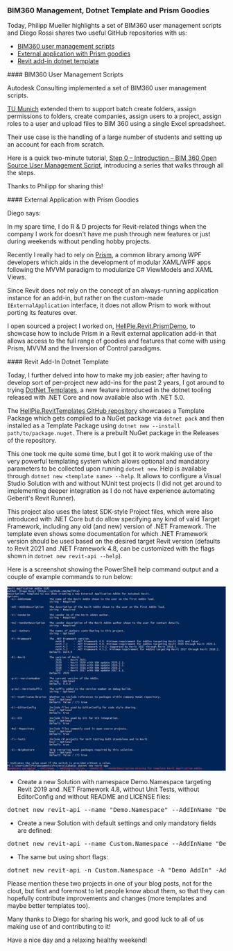 <head>
<meta http-equiv="Content-Type" content="text/html; charset=utf-8">
<link rel="stylesheet" type="text/css" href="bc.css">
<script src="https://cdn.rawgit.com/google/code-prettify/master/loader/run_prettify.js" type="text/javascript"></script>
</head>

<!---

- bim360 user management
batch create folders, assign permissions to folders, create companies, assign users to a project, assign roles to a user and upload files to BIM 360 using a single Excel spreadsheet
https://autodesk.slack.com/archives/C0PLC20PP/p1605039372138100
Philipp Mueller  21:16
BIM 360 User Management Open Source Script - New Iteration released
TU Munich´s @Deian Stoitchkov has extended @Oliver Scharpf  User Management Script which allows to batch create Folders, assign Permission to Folders, creation of Companies, batch assign Users to a Project, assign Roles to a User and finally upload Files to BIM 360 using a single excel Spreadsheet. The Use case for the Solution was the handling of large amount of Students and setting up an Account from Scratch.
Kudos to @Heiko Meyerdirks and @Sebastian Esser for your support in making this collaboration between TUM and Autodesk possible
Thanks to @Peter Schlipf @Mikako Harada and @Zhong Wu for your  great help and Guidance.
Below is a quick Tutorial Series which walks through all steps.
https://www.youtube.com/watch?v=46DBcyQ7PJY&list=PL_ph56WaRJ7IsN7nXa6K5NUO-nNJegiYd (edited) 
YouTubeYouTube | contech101
Step 0 - Introduction - BIM 360 Open Source User Management Script

twitter:

 #RevitAPI @AutodeskForge @AutodeskRevit #bim #DynamoBim #ForgeDevCon

Philipp Mueller highlights a set of BIM360 user management scripts and Diego Rossi shares two useful GitHub repositories
&ndash; BIM360 user management scripts
&ndash; External application with Prism goodies
&ndash; Revit add-in dotnet template...

linkedin:


#bim #DynamoBim #ForgeDevCon #Revit #API #IFC #SDK #AI #VisualStudio #Autodesk #AEC #adsk

the [Revit API discussion forum](http://forums.autodesk.com/t5/revit-api-forum/bd-p/160) thread

<center>
<img src="img/" alt="" title="" width="600"/>
<p style="font-size: 80%; font-style:italic"></p>
</center>

-->

### BIM360 Management, Dotnet Template and Prism Goodies

Today, Philipp Mueller highlights a set of BIM360 user management scripts and Diego Rossi shares two useful GitHub repositories with us:

- [BIM360 user management scripts](#2)
- [External application with Prism goodies](#3)
- [Revit add-in dotnet template](#4)

####<a name="2"></a> BIM360 User Management Scripts

Autodesk Consulting implemented a set of BIM360 user management scripts.

[TU Munich](https://www.tum.de) extended them to support batch create folders, assign permissions to folders, create companies, assign users to a project, assign roles to a user and upload files to BIM 360 using a single Excel spreadsheet.

Their use case is the handling of a large number of students and setting up an account for each from scratch.

Here is a quick two-minute tutorial,
[Step 0 &ndash; Introduction &ndash; BIM 360 Open Source User Management Script](https://youtu.be/46DBcyQ7PJY),
introducing a series that walks through all the steps.

Thanks to Philipp for sharing this!

####<a name="3"></a> External Application with Prism Goodies

Diego says:

In my spare time, I do R &amp; D projects for Revit-related things when the company I work for doesn't have me push through new features or just during weekends without pending hobby projects.

Recently I really had to rely on [Prism](https://prismlibrary.com),
a common library among WPF developers which aids in the development of modular XAML/WPF apps following the MVVM paradigm to modularize C# ViewModels and XAML Views.

Since Revit does not rely on the concept of an always-running application instance for an add-in, but rather on the custom-made `IExternalApplication` interface, it does not allow Prism to work without porting its features over.

I open sourced a project I worked on,
[HellPie.Revit.PrismDemo](https://github.com/HellPie/HellPie.Revit.PrismDemo),
to showcase how to include Prism in a Revit external application add-in that allows access to the full range of goodies and features that come with using Prism, MVVM and the Inversion of Control paradigms.

####<a name="4"></a> Revit Add-In Dotnet Template

Today, I further delved into how to make my job easier; after having to develop sort of per-project new add-ins for the past 2 years, I got around to
trying [DotNet Templates](https://docs.microsoft.com/en-us/dotnet/core/tools/custom-templates),
a new feature introduced in the dotnet tooling released with .NET Core and now available also with .NET 5.0.

The [HellPie.RevitTemplates GitHub repository](https://github.com/HellPie/HellPie.RevitTemplates) showcases
a Template Package which gets compiled to a NuGet package via `dotnet pack` and then installed as a Template Package using `dotnet new --install path/to/package.nuget`.
There is a prebuilt NuGet package in the Releases of the repository.

This one took me quite some time, but I got it to work making use of the very powerful templating system which allows optional and mandatory parameters to be collected upon running `dotnet new`.
Help is available through `dotnet new <template name> --help`.
It allows to configure a Visual Studio Solution with and without NUnit test projects (I did not get around to implementing deeper integration as I do not have experience automating Geberit's Revit Runner).

This project also uses the latest SDK-style Project files, which were also introduced with .NET Core but do allow specifying any kind of valid Target Framework, including any old (and new) version of .NET Framework.
The template even shows some documentation for which .NET Framework version should be used based on the desired target Revit version (defaults to Revit 2021 and .NET Framework 4.8, can be customized with the flags shown in `dotnet new revit-api --help`).

Here is a screenshot showing the PowerShell help command output and a couple of example commands to run below:

<center>
<img src="img/dotnet_new_help.png" alt="Dotnet new help" title="Dotnet new help" width="600"/> <!-- 1160 -->
</center>

- Create a new Solution with namespace Demo.Namespace targeting Revit 2019 and .NET Framework 4.8, without Unit Tests, without EditorConfig and without README and LICENSE files:
<pre>
dotnet new revit-api --name "Demo.Namespace" --AddInName "Demo AddIn" --AddInDescription "AddIn Description for .addin File" --VendorDescription "Vendor (vendor@email)" --VendorID "example.vendor" --Framework net4.8 --Revit 2019 --Tests=false --Repository=false --EditorConfig=false
</pre>
- Create a new Solution with default settings and only mandatory fields are defined:
<pre>
dotnet new revit-api --name Custom.Namespace --AddInName "Demo AddIn" --AddInDescription "AddIn Description for .addin File" --VendorDescription "Vendor (vendor@email)" --VendorID "example.vendor"
</pre>
- The same but using short flags:
<pre>
dotnet new revit-api -n Custom.Namespace -A "Demo AddIn" -Ad "AddIn Description for .addin File" -Ve "Vendor (vendor@email)" -V "example.vendor"
</pre>

Please mention these two projects in one of your blog posts, not for the clout, but first and foremost to let people know about them, so that they can hopefully contribute improvements and changes (more templates and maybe better templates too).

Many thanks to Diego for sharing his work, and good luck to all of us making use of and contributing to it!

Have a nice day and a relaxing healthy weekend!
